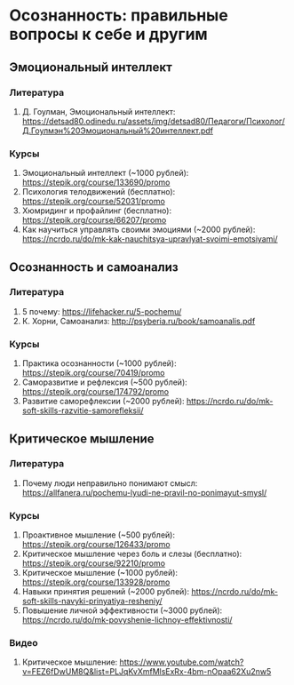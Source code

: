 # Осознанность: правильные вопросы к себе и другим

## Эмоциональный интеллект

### Литература
1. Д. Гоулман, Эмоциональный интеллект: https://detsad80.odinedu.ru/assets/img/detsad80/Педагоги/Психолог/Д.Гоулмэн%20Эмоциональный%20интеллект.pdf

### Курсы
1. Эмоциональный интеллект (~1000 рублей): https://stepik.org/course/133690/promo
2. Психология телодвижений (бесплатно): https://stepik.org/course/52031/promo
3. Хюмридинг и профайлинг (бесплатно): https://stepik.org/course/66207/promo
4. Как научиться управлять своими эмоциями (~2000 рублей): https://ncrdo.ru/do/mk-kak-nauchitsya-upravlyat-svoimi-emotsiyami/

## Осознанность и самоанализ

### Литература
1. 5 почему: https://lifehacker.ru/5-pochemu/
2. К. Хорни, Самоанализ: http://psyberia.ru/book/samoanalis.pdf

### Курсы
1. Практика осознанности (~1000 рублей): https://stepik.org/course/70419/promo
2. Саморазвитие и рефлексия (~500 рублей): https://stepik.org/course/174792/promo
3. Развитие саморефлексии (~2000 рублей): https://ncrdo.ru/do/mk-soft-skills-razvitie-samorefleksii/

## Критическое мышление

### Литература
1. Почему люди неправильно понимают смысл: https://allfanera.ru/pochemu-lyudi-ne-pravil-no-ponimayut-smysl/

### Курсы
1. Проактивное мышление (~500 рублей): https://stepik.org/course/126433/promo
2. Критическое мышление через боль и слезы (бесплатно): https://stepik.org/course/92210/promo
3. Критическое мышление (~1000 рублей): https://stepik.org/course/133928/promo
4. Навыки принятия решений (~2000 рублей): https://ncrdo.ru/do/mk-soft-skills-navyki-prinyatiya-resheniy/
5. Повышение личной эффективности (~3000 рублей): https://ncrdo.ru/do/mk-povyshenie-lichnoy-effektivnosti/

### Видео
1. Критическое мышление: https://www.youtube.com/watch?v=FEZ6fDwUM8Q&list=PLJqKvXmfMlsExRx-4bm-nOpaa62Xu2nw5
